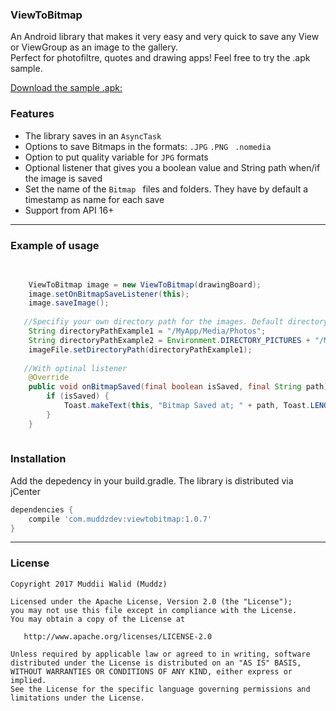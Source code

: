 ### ViewToBitmap

An Android library that makes it very easy and very quick to save any View or ViewGroup as an image to the gallery.  
Perfect for photofiltre, quotes and drawing apps! Feel free to try the .apk sample.

<a href="https://github.com/Muddz/ViewToBitmap/raw/master/ViewToBitmap-sample.apk">Download the sample .apk: </a>

### Features

- The library saves in an ```AsyncTask```
- Options to save Bitmaps in the formats: ```.JPG```  ```.PNG ``` ```.nomedia```
- Option to put quality variable for ```JPG``` formats
- Optional listener that gives you a boolean value and String path when/if the image is saved
- Set the name of the  ```Bitmap ``` files and folders. They have by default a timestamp as name for each save  
- Support from API 16+

----

### Example of usage

```java
    
   
    ViewToBitmap image = new ViewToBitmap(drawingBoard);
    image.setOnBitmapSaveListener(this);
    image.saveImage();
    
   //Specifiy your own directory path for the images. Default directory is "Pictures"
    String directoryPathExample1 = "/MyApp/Media/Photos";
    String directoryPathExample2 = Environment.DIRECTORY_PICTURES + "/MyApp";
    imageFile.setDirectoryPath(directoryPathExample1);
   
   //With optinal listener
    @Override
    public void onBitmapSaved(final boolean isSaved, final String path) {
        if (isSaved) {
            Toast.makeText(this, "Bitmap Saved at; " + path, Toast.LENGTH_SHORT).show();
        }
    }  
    
```
    
    
### Installation

Add the depedency in your build.gradle. The library is distributed via jCenter

```groovy
dependencies {
    compile 'com.muddzdev:viewtobitmap:1.0.7'    
}
```
 ----

### License

    Copyright 2017 Muddii Walid (Muddz)

    Licensed under the Apache License, Version 2.0 (the "License");
    you may not use this file except in compliance with the License.
    You may obtain a copy of the License at

       http://www.apache.org/licenses/LICENSE-2.0

    Unless required by applicable law or agreed to in writing, software
    distributed under the License is distributed on an "AS IS" BASIS,
    WITHOUT WARRANTIES OR CONDITIONS OF ANY KIND, either express or implied.
    See the License for the specific language governing permissions and
    limitations under the License.
